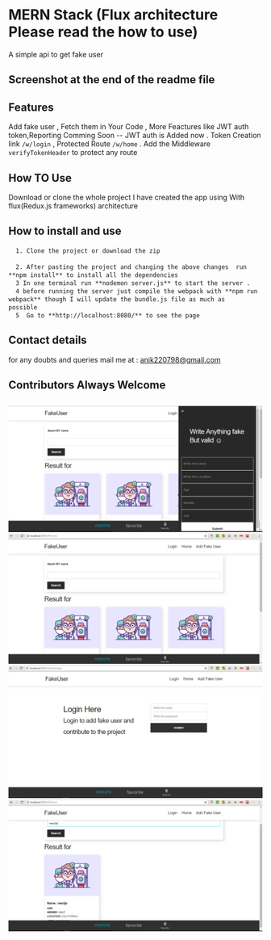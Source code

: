 

# MERN Stack  (Flux architecture Please read the how to use)

A simple api to get fake user
## Screenshot at the end of the readme file
## Features
   Add fake user ,
   Fetch them in Your Code ,
   More Feactures like JWT auth token,Reporting Comming Soon
   -- JWT auth is Added now . Token Creation link `/w/login` , Protected Route `/w/home` .
   Add the Middleware `verifyTokenHeader` to protect any route
   
## How TO Use
   Download or clone the whole project 
   I have created the app using With flux(Redux.js frameworks) architecture 
   
 ## How to install and use
 
      1. Clone the project or download the zip
      
      2. After pasting the project and changing the above changes  run **npm install** to install all the dependencies 
      3 In one terminal run **nodemon server.js** to start the server .
      4 before running the server just compile the webpack with **npm run webpack** though I will update the bundle.js file as much as              possible
      5  Go to **http://localhost:8080/** to see the page
   
   
## Contact details
for any doubts and queries mail me at : anik220798@gmail.com


## Contributors Always Welcome
##
<img src="https://github.com/anikethsaha/MERN-stack-Api-BoilerPlate/blob/master/readMeImg2.PNG" alt="alt text" >
<img src="https://github.com/anikethsaha/MERN-stack-Api-BoilerPlate/blob/master/readmeImg1.PNG" alt="alt text" >
<img src="https://github.com/anikethsaha/MERN-stack-Api-BoilerPlate/blob/master/readMeimg4.PNG" alt="alt text" >
<img src="https://github.com/anikethsaha/MERN-stack-Api-BoilerPlate/blob/master/readMeImg3.PNG" alt="alt text" >
